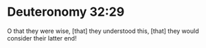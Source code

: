 # Deuteronomy 32:29

O that they were wise, [that] they understood this, [that] they would consider their latter end!